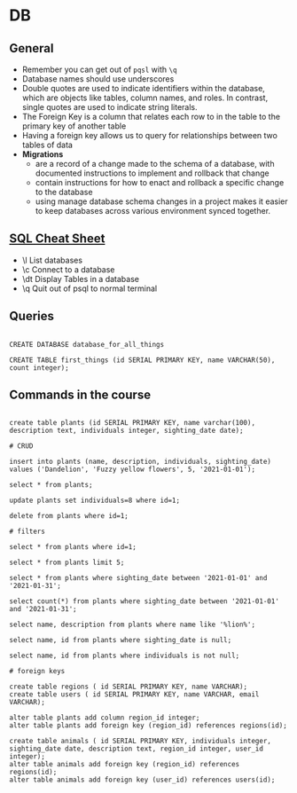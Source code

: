 # DB

## General

- Remember you can get out of `pqsl` with `\q`
- Database names should use underscores
- Double quotes are used to indicate identifiers within the database, which are objects like tables, column names, and roles. In contrast, single quotes are used to indicate string literals.
- The Foreign Key is a column that relates each row to in the table to the primary key of another table
- Having a foreign key allows us to query for relationships between two tables of data
- **Migrations**
  - are a record of a change made to the schema of a database, with documented instructions to implement and rollback that change
  - contain instructions for how to enact and rollback a specific change to the database
  - using manage database schema changes in a project makes it easier to keep databases across various environment synced together.

## [SQL Cheat Sheet](https://dataschool.com/learn-sql/meta-commands-in-psql/)

- \l List databases
- \c Connect to a database
- \dt Display Tables in a database
- \q Quit out of psql to normal terminal

## Queries

```shell

CREATE DATABASE database_for_all_things

CREATE TABLE first_things (id SERIAL PRIMARY KEY, name VARCHAR(50), count integer);

```

## Commands in the course

```shell

create table plants (id SERIAL PRIMARY KEY, name varchar(100), description text, individuals integer, sighting_date date);

# CRUD

insert into plants (name, description, individuals, sighting_date) values ('Dandelion', 'Fuzzy yellow flowers', 5, '2021-01-01');

select * from plants;

update plants set individuals=8 where id=1;

delete from plants where id=1;

# filters

select * from plants where id=1;

select * from plants limit 5;

select * from plants where sighting_date between '2021-01-01' and '2021-01-31';

select count(*) from plants where sighting_date between '2021-01-01' and '2021-01-31';

select name, description from plants where name like '%lion%';

select name, id from plants where sighting_date is null;

select name, id from plants where individuals is not null;

# foreign keys 

create table regions ( id SERIAL PRIMARY KEY, name VARCHAR);
create table users ( id SERIAL PRIMARY KEY, name VARCHAR, email VARCHAR);

alter table plants add column region_id integer;
alter table plants add foreign key (region_id) references regions(id);

create table animals ( id SERIAL PRIMARY KEY, individuals integer, sighting_date date, description text, region_id integer, user_id integer);
alter table animals add foreign key (region_id) references regions(id);
alter table animals add foreign key (user_id) references users(id);


```
